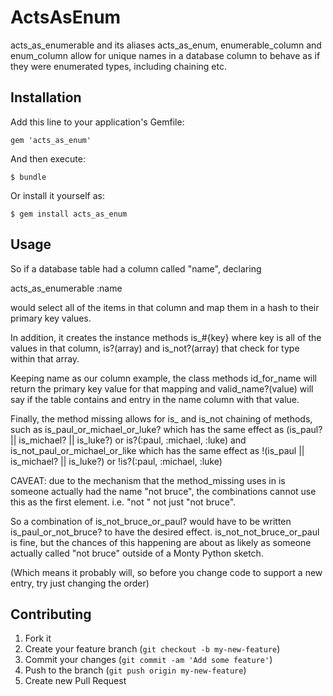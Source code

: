 # ActsAsEnum

acts_as_enumerable and its aliases acts_as_enum, enumerable_column and enum_column
allow for unique names in a database column to behave as if they were enumerated
types, including chaining etc.

## Installation

Add this line to your application's Gemfile:

    gem 'acts_as_enum'

And then execute:

    $ bundle

Or install it yourself as:

    $ gem install acts_as_enum

## Usage

So if a database table had a column called "name", declaring

   acts_as_enumerable :name

would select all of the items in that column and map them in a hash to their
primary key values.

In addition, it creates the instance methods is_#{key} where key is all of the
values in that column, is?(array) and is_not?(array) that check for type within
that array.

Keeping name as our column example, the class methods id_for_name will return
the primary key value for that mapping and valid_name?(value) will say if the
table contains and entry in the name column with that value.

Finally, the method missing allows for is_ and is_not chaining of methods, such
as is_paul_or_michael_or_luke? which has the same effect as
(is_paul? || is_michael? || is_luke?) or is?(:paul, :michael, :luke) and
is_not_paul_or_michael_or_like which has the same effect as
!(is_paul || is_michael? || is_luke?) or !is?(:paul, :michael, :luke)

CAVEAT: due to the mechanism that the method_missing uses in is someone actually
had the name "not bruce", the combinations cannot use this as the first element.
i.e. "not <anything>" not just "not bruce".

So a combination of is_not_bruce_or_paul? would have to be written
is_paul_or_not_bruce? to have the desired effect. is_not_not_bruce_or_paul
is fine, but the chances of this happening are about as likely as someone actually
called "not bruce" outside of a Monty Python sketch.

(Which means it probably will, so before you change code to support a new entry,
try just changing the order)

## Contributing

1. Fork it
2. Create your feature branch (`git checkout -b my-new-feature`)
3. Commit your changes (`git commit -am 'Add some feature'`)
4. Push to the branch (`git push origin my-new-feature`)
5. Create new Pull Request
